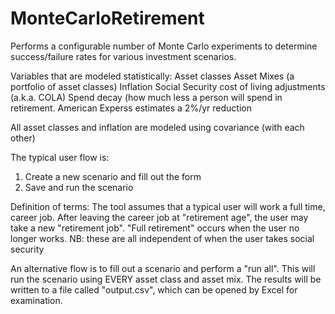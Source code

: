 # MonteCarloRetirement
Performs a configurable number of Monte Carlo experiments to determine success/failure rates for various investment scenarios.

Variables that are modeled statistically:
    Asset classes
    Asset Mixes (a portfolio of asset classes)
    Inflation
    Social Security cost of living adjustments (a.k.a. COLA)
    Spend decay (how much less a person will spend in retirement. American Experss estimates a 2%/yr reduction

All asset classes and inflation are modeled using covariance (with each other)

The typical user flow is:
  1) Create a new scenario and fill out the form
  2) Save and run the scenario
  
Definition of terms:
The tool assumes that a typical user will work a full time, career job. After leaving the career job at "retirement age", the user may take a new "retirement job". "Full retirement" occurs when the user no longer works. NB: these are all independent of when the user takes social security
  
An alternative flow is to fill out a scenario and perform a "run all". This will run the scenario using EVERY asset class and asset mix. The results will be written to a file called "output.csv", which can be opened by Excel for examination.
